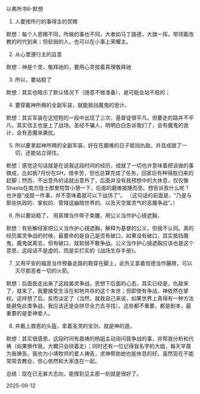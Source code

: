 以弗所书6-默想

1. 人要按所行的事得主的赏赐

默想：每个人恩赐不同，所做的事也不同，大者如马丁路德，大旗一挥，带领着改教的时代到来；但软弱的人，也可以在小事上荣耀主。

2. 从心里遵行主的旨意

默想：神是个灵，敬拜祂的，要用心灵按着真理敬拜祂

3. 所以，要站稳了

默想：其实也暗示了默认情况下（随意不做准备），是可能会站不稳的；

4. 要穿戴神所赐的全副军装，就能抵挡魔鬼的诡计。

默想：其实军装在这短短的一段中出现了三次，基督徒很平凡，但要走的路并不平凡，其实信主也是上了战场。圣经不骗人，明明白白告诉我们了，会有魔鬼的诡计，会有恶魔来袭扰。

5. 所以要拿起神所赐的全副军装，好在在磨难的日子抵挡仇敌，并且成就了一切，还能站立得住。

默想：感觉这句话就是在说我这段时间的经历，成就了一切也许意味着把该做的事做成，比如我7月份在SH，很辛苦，但也总算完成了任务，回家后有种得胜归来的赶脚；然而，不出意外的话就出意外了，后面并没有我预想中的大休息，仅仅像Shasta在南方隐士那里短暂小憩一下，后面的磨难接踵而至。想告诉我什么呢？也许是“成就一件事，并不意味着就可以下战场了”。
（这句话的前面是，“乃是与那些执政的、掌权的、管辖这幽暗世界的、以及天空属灵气的恶魔争战”。）

6.  所以要站稳了， 用真理当作带子束腰，用公义当作护心镜遮胸，

默想：有些解经家把公义当作护心镜遮胸，解释为基督的公义，但我不认同。真的经历属灵争战的时候，最要命的是自己是否有破口，如果没有破口，其实抵挡魔鬼，魔鬼就离去，但有破口，就软弱不敢争战。公义当作护心镜遮胸应该也是这个意思，这段话不是虚的，而是实打实的《战场生存手册》。

7. 又用平安的福音当作预备走路的鞋穿在脚上，此外又拿着信德当作藤牌，可以灭尽那恶者一切的火箭。

默想：后面我走出来了这段属灵争战，思想下后面的心态，其实已经是，仇敌来了，就来了，我要接受生活在和牠共存的这个末世；但即使有争战，神依然在掌权。这样想了后，反而淡定了（当然，就我自己来说，如果世界上真得有一种方法能避免此类争战，我应该还是会拼尽全力去寻找）。这些都不重要，都是剧本，最重要的是爱神爱人。

8. 并戴上救恩的头盔，拿着圣灵的宝剑，就是神的道。

默想：其实很感恩，这段时间有晨祷的杨姐主动询问我争战的事，并帮我分析和代祷（如果换作我，大概只会绕着走）；同时还有一位记得我名字的大姐，每天早晨为我祷告。我也为小靖牧师的爱人祷告，求神帮助她也能休息的好。虽然现在不能常常去教会，但心依然和大家连在一起。

总结：现在已无甚大志向，能撑到见主那一刻就是很好了。

2025-09-12
